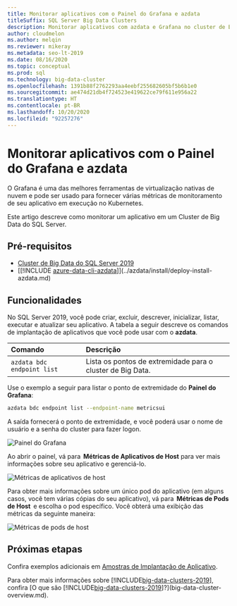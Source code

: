 ```yaml
---
title: Monitorar aplicativos com o Painel do Grafana e azdata
titleSuffix: SQL Server Big Data Clusters
description: Monitorar aplicativos com azdata e Grafana no cluster de Big Data do SQL Server 2019.
author: cloudmelon
ms.author: melqin
ms.reviewer: mikeray
ms.metadata: seo-lt-2019
ms.date: 08/16/2020
ms.topic: conceptual
ms.prod: sql
ms.technology: big-data-cluster
ms.openlocfilehash: 1391b88f2762293aa4eebf255682605bf5b6b1e0
ms.sourcegitcommit: ae474d21db4f724523e419622ce79f611e956a22
ms.translationtype: HT
ms.contentlocale: pt-BR
ms.lasthandoff: 10/20/2020
ms.locfileid: "92257276"
---
```

# <a name="monitor-applications-with-azdata-and-grafana-dashboard"></a>Monitorar aplicativos com o Painel do Grafana e azdata

O Grafana é uma das melhores ferramentas de virtualização nativas de nuvem e pode ser usado para fornecer várias métricas de monitoramento de seu aplicativo em execução no Kubernetes.  

Este artigo descreve como monitorar um aplicativo em um Cluster de Big Data do SQL Server.

## <a name="prerequisites"></a>Pré-requisitos

- [Cluster de Big Data do SQL Server 2019](deployment-guidance.md)
- [[!INCLUDE [azure-data-cli-azdata](../includes/azure-data-cli-azdata.md)]](../azdata/install/deploy-install-azdata.md)

## <a name="capabilities"></a>Funcionalidades

No SQL Server 2019, você pode criar, excluir, descrever, inicializar, listar, executar e atualizar seu aplicativo. A tabela a seguir descreve os comandos de implantação de aplicativos que você pode usar com o **azdata**.

|Comando |Descrição |
|:---|:---|
|`azdata bdc endpoint list` | Lista os pontos de extremidade para o cluster de Big Data. |


Use o exemplo a seguir para listar o ponto de extremidade do **Painel do Grafana**:

```bash
azdata bdc endpoint list --endpoint-name metricsui 
```

A saída fornecerá o ponto de extremidade, e você poderá usar o nome de usuário e a senha do cluster para fazer logon. 

![Painel do Grafana](media/big-data-cluster-monitor-apps/grafana-dashboard-endpoint.png)


Ao abrir o painel, vá para  **Métricas de Aplicativos de Host** para ver mais informações sobre seu aplicativo e gerenciá-lo.  

![Métricas de aplicativos de host](media/big-data-cluster-monitor-apps/host-apps-metrics.png)


Para obter mais informações sobre um único pod do aplicativo (em alguns casos, você tem várias cópias do seu aplicativo), vá para  **Métricas de Pods de Host**  e escolha o pod específico. Você obterá uma exibição das métricas da seguinte maneira:  

![Métricas de pods de host](media/big-data-cluster-monitor-apps/host-pods-metrics.png) 


## <a name="next-steps"></a>Próximas etapas

Confira exemplos adicionais em [Amostras de Implantação de Aplicativo](https://aka.ms/sql-app-deploy).

Para obter mais informações sobre [!INCLUDE[big-data-clusters-2019](../includes/ssbigdataclusters-ss-nover.md)], confira [O que são [!INCLUDE[big-data-clusters-2019](../includes/ssbigdataclusters-ver15.md)]?](big-data-cluster-overview.md).